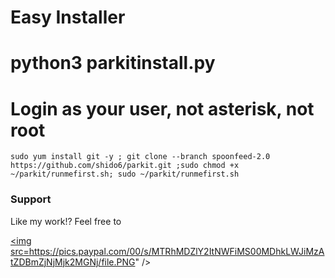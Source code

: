 
# Easy Installer
# python3 parkitinstall.py
# Login as your user, not asterisk, not root

```
sudo yum install git -y ; git clone --branch spoonfeed-2.0 https://github.com/shido6/parkit.git ;sudo chmod +x ~/parkit/runmefirst.sh; sudo ~/parkit/runmefirst.sh

```
### Support
Like my work!? Feel free to 

<a href="https://www.paypal.com/donate/?hosted_button_id=B3Q6G7EP5UV3U"><img src=https://pics.paypal.com/00/s/MTRhMDZlY2ItNWFiMS00MDhkLWJiMzAtZDBmZjNjMjk2MGNj/file.PNG" /></a>
